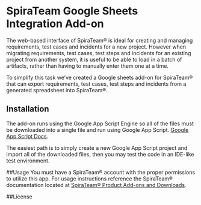 
# SpiraTeam Google Sheets Integration Add-on
The web-based interface of SpiraTeam® is ideal for creating and managing requirements, test cases and incidents for a new project. However when migrating requirements, test cases, test steps and incidents for an existing project from another system, it is useful to be able to load in a batch of artifacts, rather than having to manually enter them one at a time.

To simplify this task  we’ve created a Google sheets add-on for SpiraTeam® that can export requirements, test cases, test steps and incidents from a generated spreadsheet into SpiraTeam®.

<!-- ![SpiraTeam Google Sheets Integration Screenshot](spira_google-sheets/src/assets/screenshots) -->


## Installation
The add-on runs using the Google App Script Engine so all of the files must be downloaded into a single file and run using Google App Script. [Google App Script Docs](https://developers.google.com/apps-script).

The easiest path is to simply create a new Google App Script project and import all of the downloaded files, then you may test the code in an IDE-like test environment.


##Usage
You must have a SpiraTeam® account with the proper permissions to utilize this app. For usage instructions reference the SpiraTeam® documentation located at [SpiraTeam® Product Add-ons and Downloads](https://www.inflectra.com/SpiraTest/Downloads.aspx#ImportTools).

##License


